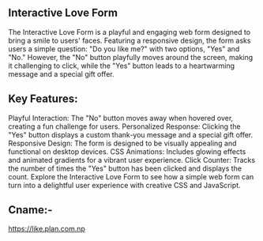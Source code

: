## Interactive Love Form

The Interactive Love Form is a playful and engaging web form designed to bring a smile to users' faces. Featuring a responsive design, the form asks users a simple question: "Do you like me?" with two options, "Yes" and "No." However, the "No" button playfully moves around the screen, making it challenging to click, while the "Yes" button leads to a heartwarming message and a special gift offer.

## Key Features:

Playful Interaction: The "No" button moves away when hovered over, creating a fun challenge for users.
Personalized Response: Clicking the "Yes" button displays a custom thank-you message and a special gift offer.
Responsive Design: The form is designed to be visually appealing and functional on desktop devices.
CSS Animations: Includes glowing effects and animated gradients for a vibrant user experience.
Click Counter: Tracks the number of times the "Yes" button has been clicked and displays the count.
Explore the Interactive Love Form to see how a simple web form can turn into a delightful user experience with creative CSS and JavaScript.
 

## Cname:-
https://like.plan.com.np